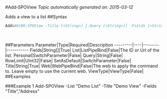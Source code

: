 #Add&#8209;SPOView
*Topic automatically generated on: 2015-03-12*

Adds a view to a list
##Syntax
```powershell
Add&#8209;SPOView -Title [<String>] [-Query [<String>]] -Fields [<String[]>] [-ViewType [<ViewType>]] [-RowLimit [<UInt32>]] [-Personal [<SwitchParameter>]] [-SetAsDefault [<SwitchParameter>]] [-Web [<WebPipeBind>]] [-List [<ListPipeBind>]]
```
&nbsp;

##Parameters
Parameter|Type|Required|Description
---------|----|--------|-----------
Fields|String[]|True|
List|ListPipeBind|False|The ID or Url of the list.
Personal|SwitchParameter|False|
Query|String|False|
RowLimit|UInt32|False|
SetAsDefault|SwitchParameter|False|
Title|String|True|
Web|WebPipeBind|False|The web to apply the command to. Leave empty to use the current web.
ViewType|ViewType|False|
##Examples

###Example 1
    Add-SPOView -List "Demo List" -Title "Demo View" -Fields "Title","Address"

